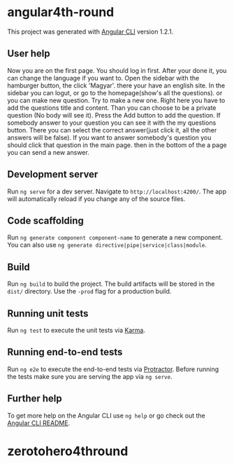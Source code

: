 # angular4th-round

This project was generated with [Angular CLI](https://github.com/angular/angular-cli) version 1.2.1.

## User help

Now you are on the first page. You should log in first. After your done it, you can change the language if you want to. Open the sidebar with the hamburger button, the click 'Magyar'. there your have an english site. In the sidebar you can logut, or go to the homepage(show's all the questions). or you can make new question. Try to make a new one. Right here you have to add the questions title and content. Than you can choose to be a private question (No body will see it). Press the Add button to add the question. If somebody answer to your question you can see it with the my questions button. There you can select the correct answer(just click it, all the other answers will be false). If you want to answer somebody's question you should click that question in the main page. then in the bottom of the a page you can send a new answer.

## Development server

Run `ng serve` for a dev server. Navigate to `http://localhost:4200/`. The app will automatically reload if you change any of the source files.

## Code scaffolding

Run `ng generate component component-name` to generate a new component. You can also use `ng generate directive|pipe|service|class|module`.

## Build

Run `ng build` to build the project. The build artifacts will be stored in the `dist/` directory. Use the `-prod` flag for a production build.

## Running unit tests

Run `ng test` to execute the unit tests via [Karma](https://karma-runner.github.io).

## Running end-to-end tests

Run `ng e2e` to execute the end-to-end tests via [Protractor](http://www.protractortest.org/).
Before running the tests make sure you are serving the app via `ng serve`.

## Further help

To get more help on the Angular CLI use `ng help` or go check out the [Angular CLI README](https://github.com/angular/angular-cli/blob/master/README.md).

# zerotohero4thround
